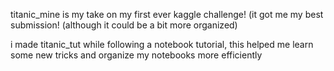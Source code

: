 titanic_mine is my take on my first ever kaggle challenge! (it got me my best submission! (although it could be a bit more organized)

i made titanic_tut while following a notebook tutorial, this helped me learn some new tricks and organize my notebooks more efficiently 
